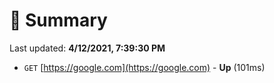 # 📖 Summary
Last updated: **4/12/2021, 7:39:30 PM**

- `GET` [https://google.com](https://google.com) - **Up** (101ms)
